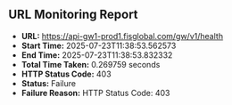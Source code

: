 ## URL Monitoring Report

- **URL:** https://api-gw1-prod1.fisglobal.com/gw/v1/health
- **Start Time:** 2025-07-23T11:38:53.562573
- **End Time:** 2025-07-23T11:38:53.832332
- **Total Time Taken:** 0.269759 seconds
- **HTTP Status Code:** 403
- **Status:** Failure
- **Failure Reason:** HTTP Status Code: 403
